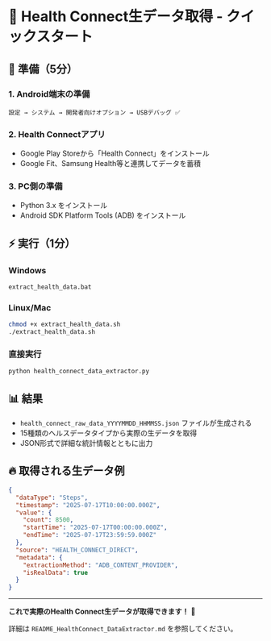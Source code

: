# 🚀 Health Connect生データ取得 - クイックスタート

## 📱 準備（5分）

### 1. Android端末の準備
```
設定 → システム → 開発者向けオプション → USBデバッグ ✅
```

### 2. Health Connectアプリ
- Google Play Storeから「Health Connect」をインストール
- Google Fit、Samsung Health等と連携してデータを蓄積

### 3. PC側の準備
- Python 3.x をインストール
- Android SDK Platform Tools (ADB) をインストール

## ⚡ 実行（1分）

### Windows
```cmd
extract_health_data.bat
```

### Linux/Mac
```bash
chmod +x extract_health_data.sh
./extract_health_data.sh
```

### 直接実行
```bash
python health_connect_data_extractor.py
```

## 📊 結果

- `health_connect_raw_data_YYYYMMDD_HHMMSS.json` ファイルが生成される
- 15種類のヘルスデータタイプから実際の生データを取得
- JSON形式で詳細な統計情報とともに出力

## 🔥 取得される生データ例

```json
{
  "dataType": "Steps",
  "timestamp": "2025-07-17T10:00:00.000Z",
  "value": {
    "count": 8500,
    "startTime": "2025-07-17T00:00:00.000Z",
    "endTime": "2025-07-17T23:59:59.000Z"
  },
  "source": "HEALTH_CONNECT_DIRECT",
  "metadata": {
    "extractionMethod": "ADB_CONTENT_PROVIDER",
    "isRealData": true
  }
}
```

---

**これで実際のHealth Connect生データが取得できます！** 🎉

詳細は `README_HealthConnect_DataExtractor.md` を参照してください。
